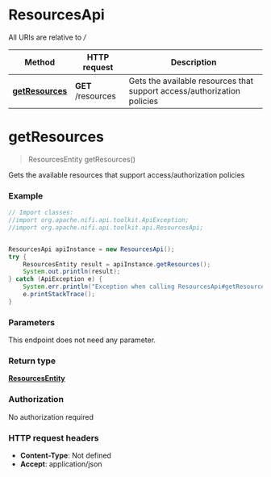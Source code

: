# ResourcesApi

All URIs are relative to */*

Method | HTTP request | Description
------------- | ------------- | -------------
[**getResources**](ResourcesApi.md#getResources) | **GET** /resources | Gets the available resources that support access/authorization policies

<a name="getResources"></a>
# **getResources**
> ResourcesEntity getResources()

Gets the available resources that support access/authorization policies

### Example
```java
// Import classes:
//import org.apache.nifi.api.toolkit.ApiException;
//import org.apache.nifi.api.toolkit.api.ResourcesApi;


ResourcesApi apiInstance = new ResourcesApi();
try {
    ResourcesEntity result = apiInstance.getResources();
    System.out.println(result);
} catch (ApiException e) {
    System.err.println("Exception when calling ResourcesApi#getResources");
    e.printStackTrace();
}
```

### Parameters
This endpoint does not need any parameter.

### Return type

[**ResourcesEntity**](ResourcesEntity.md)

### Authorization

No authorization required

### HTTP request headers

 - **Content-Type**: Not defined
 - **Accept**: application/json

